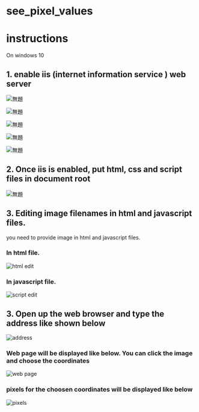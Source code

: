 # see_pixel_values

# instructions

On windows 10

## 1. enable iis (internet information service ) web server

![無題](https://user-images.githubusercontent.com/56218301/143484778-de3d3c5e-6469-4eac-98e8-29061f7679b6.png)

![無題](https://user-images.githubusercontent.com/56218301/143484872-97a3d7d4-9168-48b5-9c11-9d18aab5298c.png)

![無題](https://user-images.githubusercontent.com/56218301/143484959-f4bfa3e4-aafd-4de0-95c8-b12a92fa6d3a.png)

![無題](https://user-images.githubusercontent.com/56218301/143485095-c84f6d4d-ab1f-44b5-900a-015265d36c65.png)

![無題](https://user-images.githubusercontent.com/56218301/143485252-b73010c1-af0a-45d0-aca3-8f1c4a7bdf5f.png)

## 2. Once iis is enabled, put html, css and script files in document root

![無題](https://user-images.githubusercontent.com/56218301/143485339-146297d0-cbf2-40d6-bbc8-093596660226.png)

## 3. Editing image filenames in html and javascript files.

you need to provide image in html and javascript files.


### In html file.
![html edit](https://user-images.githubusercontent.com/56218301/143487234-95231e31-4edc-4e31-83a0-91551a89a067.png)


### In javascript file.
![script edit](https://user-images.githubusercontent.com/56218301/143487240-d8c6e346-cf3b-472c-acc1-a8df79978f83.png)



## 3. Open up the web browser and type the address like shown below
![address](https://user-images.githubusercontent.com/56218301/143487308-fbfba5e9-c61f-460a-8331-bd5da7b688e0.png)


### Web page will be displayed like below. You can click the image and choose the coordinates
![web page](https://user-images.githubusercontent.com/56218301/143487253-a0d4804e-e6b3-46da-b489-b2e14f438d17.png)



### pixels for the choosen coordinates will be displayed like below
![pixels](https://user-images.githubusercontent.com/56218301/143487325-e19c3578-00c3-412c-b074-728d74022f8c.png)

















